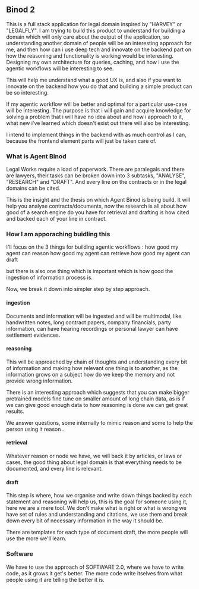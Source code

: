 ## Binod 2 

This is a full stack application for legal domain inspired by "HARVEY" or "LEGALFLY". 
I am trying to build this product to understand for building a domain which will only care about the output of the application, so understanding another domain of people will be an interesting approach for me, and then how can i use deep tech and innovate on the backend part on how the reasoning and functionality is working would be interesting. Designing my own architecture for queries, caching, and how i use the agentic workflows will be interesting to see. 

This will help me understand what a good UX is, and also if you want to innovate on the backend how you do that and building a simple product can be so interesting. 

If my agentic workflow will be better and optimal for a particular use-case will be interesting. The purpose is that i will gain and acquire knowledge for solving a problem that i will have no idea about and how i approach to it, what new i've learned which doesn't exist out there will also be interesting. 

I intend to implement things in the backend with as much control as I can, because the frontend element parts will just be taken care of. 


### What is Agent Binod
Legal Works require a load of paperwork. There are paralegals and there are lawyers, their tasks can be broken down into  3 subtasks, "ANALYSE", "RESEARCH" and "DRAFT". 
And every line on the contracts or in the legal domains can be cited. 

This is the insight and the thesis on which Agent Binod is being build. It will help you analyse contracts/documents, now the research is all about how good of a search engine do you have for retrieval and drafting is how cited and backed each of your line in contract. 


### How I am apporaching buidling this 

I'll focus on the 3 things for building agentic workflows :
how good my agent can reason
how good my agent can retrieve 
how good my agent can draft

but there is also one thing which is important which is
how good the ingestion of information process is.  


Now, we break it down into simpler step by step approach. 

#### ingestion
Documents and information will be ingested and will be multimodal, like handwritten notes, long contract papers, company financials, party information, can have hearing recordings or personal lawyer can have settlement evidences.

#### reasoning
This will be approached by chain of thoughts and understanding every bit of information and making how relevant one thing is to another, as the information grows on a subject how do we keep the memory and not provide wrong information.

There is an interesting approach which suggests that you can make bigger pretrained models fine tune on smaller amount of long chain data, as is if we can give good enough data to how reasoning is done we can get great results. 

We answer questions, some internally to mimic reason and some to help the person using it reason .

#### retrieval 
Whatever reason or node we have, we will back it by articles, or laws or cases, the good thing about legal domain is that everything needs to be documented, and every line is relevant.

#### draft
This step is where, how we organise and write down things backed by each statement and reasoning will help us, this is the goal for someone using it, here we are a mere tool. We don't make what is right or what is wrong we have set of rules and understanding and citations, we use them and break down every bit of necessary information in the way it should be. 

There are templates for each type of document draft, the more people will use the more we'll learn. 


### Software
We have to use the approach of SOFTWARE 2.0, where we have to write code, as it grows it get's better. The more code write itselves from what people using it are telling the better it is.

